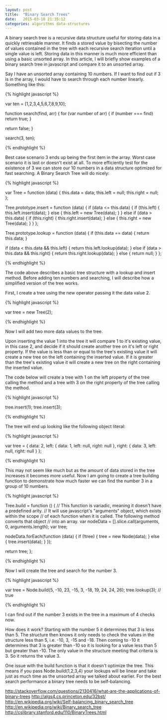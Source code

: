 ```yaml
---
layout: post
title:  "Binary Search Trees"
date:   2015-03-18 21:35:12
categories: algorithms data-structures
---
```


A binary search tree is a recursive data structure useful for storing data in a quickly retrievable manner. It finds a stored value by bisecting the number of values contained in the tree with each recursive search iteration until a single value is left. Storing data in this manner is much more efficient than using a basic unsorted array. In this article, I will briefly show examples of a binary search tree in javascript and compare it to an unsorted array.

Say I have an unsorted array containing 10 numbers. If I want to find out if 3 is in the array, I would have to search through each number linearly. Something like this:

{% highlight javascript %}

var ten = [1,2,3,4,5,6,7,8,9,10];

function search(find, arr) {
  for (var number of arr) {
    if (number === find) return true;
  }

  return false;
}

search(3, ten);

{% endhighlight %}

Best case scenario 3 ends up being the first item in the array. Worst case scenario it is last or doesn't exist at all. To more efficiently test for the existence of 3 we can store our 10 numbers in a data structure optimized for fast searching. A Binary Search Tree will do nicely:

{% highlight javascript %}

var Tree = function (data) {
  this.data = data;
  this.left = null;
  this.right = null;
};

Tree.prototype.insert = function (data) {
  if (data <= this.data) {
    if (this.left) {
      this.left.insert(data);
    } else {
      this.left = new Tree(data);
    }
  } else if (data > this.data) {
    if (this.right) {
      this.right.insert(data);
    } else {
      this.right = new Tree(data);
    }
  }
};

Tree.prototype.lookup = function (data) {
  if (this.data == data) {
    return this.data;
  }

  if (data < this.data && this.left) {
    return this.left.lookup(data);
  } else if (data > this.data && this.right) {
    return this.right.lookup(data);
  } else {
    return null;
  }
};

{% endhighlight %}

The code above describes a basic tree structure with a lookup and insert method. Before adding ten numbers and searching, I will describe how a simplified version of the tree works.

First, I create a tree using the new operator passing it the data value 2.

{% highlight javascript %}

var tree = new Tree(2);

{% endhighlight %}

Now I will add two more data values to the tree.

Upon inserting the value 1 into the tree it will compare 1 to it's existing value, in this case 2, and decide if it should create another tree on it's left or right property. If the value is less than or equal to the tree's existing value it will create a new tree on the left containing the inserted value. If it is greater than the tree's existing value it will create a new tree on the right containing the inserted value.

The code below will create a tree with 1 on the left property of the tree calling the method and a tree with 3 on the right property of the tree calling the method.

{% highlight javascript %}

tree.insert(1);
tree.insert(3);

{% endhighlight %}

The tree will end up looking like the following object literal:

{% highlight javascript %}

var tree = {
  data: 2,
  left: {
    data: 1,
    left: null,
    right: null
  },
  right: {
    data: 3,
    left: null,
    right: null
  }
};

{% endhighlight %}

This may not seem like much but as the amount of data stored in the tree increases it becomes more useful. Now I am going to create a tree building function to demonstrate how much faster we can find the number 3 in a group of 10 numbers.

{% highlight javascript %}

Tree.build = function () {
  // This function is variadic, meaning it doesn't have a predefined arity.
  // It will use javascript's "arguments" object, which exists within the scope
  // of each function when it is called. The following method converts that object
  // into an array.
  var nodeData = [].slice.call(arguments, 0, arguments.length);
  var tree;

  nodeData.forEach(function (data) {
    if (!tree) {
      tree = new Node(data);
    } else {
      tree.insert(data);
    }
  });

  return tree;
};

{% endhighlight %}

Now I will create the tree and search for the number 3.

{% highlight javascript %}

var tree = Node.build(5, -10, 23, -15, 3, -18, 19, 24, 24, 26);
tree.lookup(3); // true

{% endhighlight %}

I can find out if the number 3 exists in the tree in a maximum of 4 checks now.

How does it work? Starting with the number 5 it determines that 3 is less than 5. The structure then knows it only needs to check the values in the structure less than 5, i.e. -10, 3, -15 and -18. Then coming to -10 it determines that 3 is greater than -10 so it is looking for a value less than 5 but greater than -10. The only value in the structure meeting that criteria is 3. So it returns the value 3.

One issue with the build function is that it doesn't optimize the tree. This means if you pass Node.build(1,2,3,4) your lookups will be linear and take just as much time as the unsorted array we talked about earlier. For the best search performance a binary tree needs to be self-balancing.

http://stackoverflow.com/questions/2130416/what-are-the-applications-of-binary-trees
http://algs4.cs.princeton.edu/32bst/
http://en.wikipedia.org/wiki/Self-balancing_binary_search_tree
http://en.wikipedia.org/wiki/Binary_search_tree
http://cslibrary.stanford.edu/110/BinaryTrees.html